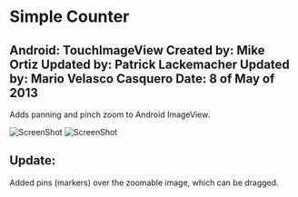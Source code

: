 # Simple Counter

Android: TouchImageView
Created by: Mike Ortiz
Updated by: Patrick Lackemacher
Updated by: Mario Velasco Casquero
Date: 8 of May of 2013
----------------------
Adds panning and pinch zoom to Android ImageView.

![ScreenShot](https://github.com/Mariovc/TouchImageView/diff_blob/9fb933271caf751435746873444504a84879e70d/touch.png)
![ScreenShot](https://github.com/Mariovc/TouchImageView/diff_blob/9fb933271caf751435746873444504a84879e70d/touch_zoom.png)

Update:
----------------------
Added pins (markers) over the zoomable image, which can be dragged.
